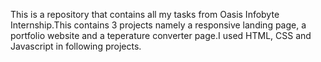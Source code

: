This is a repository that contains all my tasks from Oasis Infobyte Internship.This contains 3 projects namely a responsive landing page, a portfolio website and a teperature converter page.I used HTML, CSS and Javascript in following projects.

